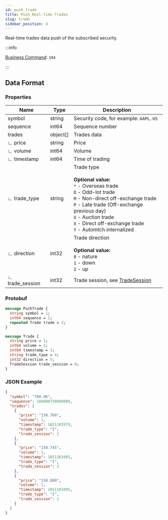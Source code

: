 ```yaml
---
id: push_trade
title: Push Real-time Trades
slug: trade
sidebar_position: 4
---
```


Real-time trades data push of the subscribed security.

:::info

[Business Command](../../socket/protocol/push): `104`

:::

## Data Format

### Properties

| Name            | Type     | Description                                                                                                                                                                                                                                                                             |
| --------------- | -------- | --------------------------------------------------------------------------------------------------------------------------------------------------------------------------------------------------------------------------------------------------------------------------------------- |
| symbol          | string   | Security code, for example: `AAPL.US`                                                                                                                                                                                                                                                   |
| sequence        | int64    | Sequence number                                                                                                                                                                                                                                                                         |
| trades          | object[] | Trades data                                                                                                                                                                                                                                                                             |
| ∟ price         | string   | Price                                                                                                                                                                                                                                                                                   |
| ∟ volume        | int64    | Volume                                                                                                                                                                                                                                                                                  |
| ∟ timestamp     | int64    | Time of trading                                                                                                                                                                                                                                                                         |
| ∟ trade_type    | string   | Trade type <br /><br />**Optional value:**<br />`*` - Overseas trade<br />`D` - Odd-lot trade<br />`M` - Non-direct off-exchange trade<br />`P` - Late trade (Off-exchange previous day)<br />`U` - Auction trade<br />`X` - Direct off-exchange trade<br />`Y` - Automtch internalized |
| ∟ direction     | int32    | Trade direction <br /><br />**Optional value:**<br />`0` - nature<br />`1` - down<br />`2` - up                                                                                                                                                                                         |
| ∟ trade_session | int32    | Trade session, see [TradeSession](../objects#tradesession---trading-session)                                                                                                                                                                                                            |

### Protobuf

```protobuf
message PushTrade {
  string symbol = 1;
  int64 sequence = 2;
  repeated Trade trade = 3;
}

message Trade {
  string price = 1;
  int64 volume = 2;
  int64 timestamp = 3;
  string trade_type = 4;
  int32 direction = 5;
  TradeSession trade_session = 6;
}
```

### JSON Example

```json
{
  "symbol": "700.HK",
  "sequence": 160808750000000,
  "trades": [
    {
      "price": "158.760",
      "volume": 1,
      "timestamp": 1651103979,
      "trade_type": "I",
      "trade_session": 2
    },
    {
      "price": "158.745",
      "volume": 1,
      "timestamp": 1651103985,
      "trade_type": "I",
      "trade_session": 2
    },
    {
      "price": "158.800",
      "volume": 1,
      "timestamp": 1651103995,
      "trade_type": "I",
      "trade_session": 2
    }
  ]
}
```
